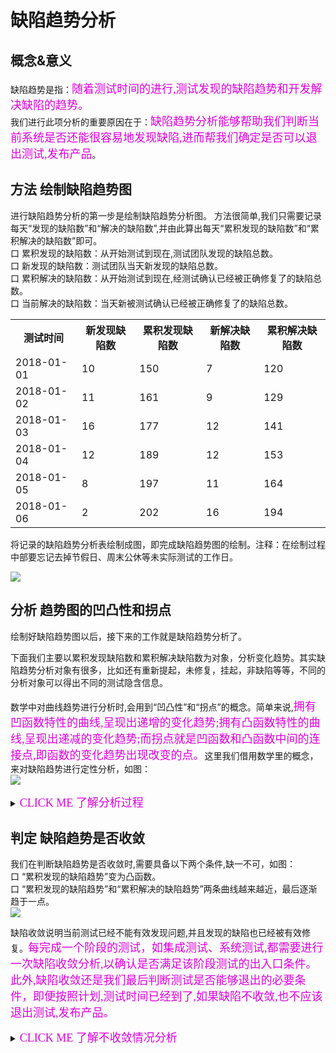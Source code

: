 # 缺陷趋势分析
## 概念&意义
缺陷趋势是指：<font color="#dd00dd" size="4" face="方正舒体">随着测试时间的进行,测试发现的缺陷趋势和开发解决缺陷的趋势。</font>   
我们进行此项分析的重要原因在于：<font color="#dd00dd" size="4" face="方正舒体">缺陷趋势分析能够帮助我们判断当前系统是否还能很容易地发现缺陷,进而帮我们确定是否可以退出测试,发布产品</font>。

## 方法 绘制缺陷趋势图
进行缺陷趋势分析的第一步是绘制缺陷趋势分析图。
方法很简单,我们只需要记录每天“发现的缺陷数”和“解决的缺陷数”,并由此算出每天“累积发现的缺陷数”和“累积解决的缺陷数”即可。   
口  累积发现的缺陷数：从开始测试到现在,测试团队发现的缺陷总数。   
口  新发现的缺陷数：测试团队当天新发现的缺陷总数。   
口  累积解决的缺陷数：从开始测试到现在,经测试确认已经被正确修复了的缺陷总数。   
口  当前解决的缺陷数：当天新被测试确认已经被正确修复了的缺陷总数。   
<table>
	<tr>
		<th>测试时间</th>
		<th>新发现缺陷数</th>
		<th>累积发现缺陷数</th>
		<th>新解决缺陷数</th>
		<th>累积解决缺陷数</th>
	</tr>
	<tr>
		<td>2018-01-01</td>
		<td>10</td>
		<td>150</td>
		<td>7</td>
		<td>120</td>
	</tr>
	<tr>
		<td>2018-01-02</td>
		<td>11</td>
		<td>161</td>
		<td>9</td>
		<td>129</td>
	</tr>
	<tr>
		<td>2018-01-03</td>
		<td>16</td>
		<td>177</td>
		<td>12</td>
		<td>141</td>
	</tr>
	<tr>
		<td>2018-01-04</td>
		<td>12</td>
		<td>189</td>
		<td>12</td>
		<td>153</td>
	</tr>
	<tr>
		<td>2018-01-05</td>
		<td>8</td>
		<td>197</td>
		<td>11</td>
		<td>164</td>
	</tr>	
		<tr>
		<td>2018-01-06</td>
		<td>2</td>
		<td>202</td>
		<td>16</td>
		<td>194</td>
	</tr>
</table>

将记录的缺陷趋势分析表绘制成图，即完成缺陷趋势图的绘制。注释：在绘制过程中部要忘记去掉节假日、周末公休等未实际测试的工作日。

![](https://shen89s.github.io/resFiles/r2/缺陷趋势分析图.jpg)   


## 分析 趋势图的凹凸性和拐点

绘制好缺陷趋势图以后，接下来的工作就是缺陷趋势分析了。

下面我们主要以累积发现缺陷数和累积解决缺陷数为对象，分析变化趋势。其实缺陷趋势分析对象有很多，比如还有重新提起，未修复，挂起，非缺陷等等，不同的分析对象可以得出不同的测试隐含信息。

数学中对曲线趋势进行分析时,会用到“凹凸性”和“拐点”的概念。简单来说,<font color="#dd00dd" size="4" face="方正舒体">拥有凹函数特性的曲线,呈现出递增的变化趋势;拥有凸函数特性的曲线,呈现出递减的变化趋势;而拐点就是凹函数和凸函数中间的连接点,即函数的变化趋势出现改变的点。</font>这里我们借用数学里的概念，来对缺陷趋势进行定性分析，如图：   
![](https://shen89s.github.io/resFiles/r2/凹凸性和拐点.jpg)

<details>
<summary><font color="#dd00dd" size="4" face="方正舒体"> CLICK ME 了解分析过程</font></summary>
	
#### 理想的变化趋势分析

以“累积发现缺陷趋势”为例，在理想情况下，我们希望“累积发现缺陷趋势”曲线随着测试时间，在不同的测试阶段，呈现如图所示的变化趋势。   
![](https://shen89s.github.io/resFiles/r2/理想的变化趋势.jpg)

口  在一个新的测试阶段开始的时候，希望“累积发现缺陷的趋势”为凹函数，如图①，这说明测试人员每天发现的缺陷呈现越来越多的趋势，当前的测试策略（测试投入、测试方法）能够有效的发现产品的缺陷，且还可能发现大量的缺陷。   
口  在测试策略不变的情况下，测试一段时间后，出现拐点。说明当前测试方法已不能有效的发现系统中的缺陷，测试一段时间后，当前测试可以按照计划结束，进入下一阶段的测试。这里强调一下测试策略不变的重要性。例如，测试投入减少，也会导致“拐点”的出现，有时根据经验判断“拐点”过早的出现了，我们可以调整测试策略，来达到测试目标，而不是准备结束测试进入下一阶段的测试。   
口  完成阶段测试内容和测试目标以后，开始进入下一阶段的测试。由于不同的阶段测试策略不同，对于测试策略进行更新后，“累积发现缺陷趋势”又变为凹函数，出现拐点2 如图②

#### 过早出现拐点的趋势分析
以“累积发现缺陷趋势”为例，很多时候我们会发现，拐点比预期出现的要早，如图，以虚线表示理想，以实线表示产品实际测试情况。   
在测试阶段1里，拐点1的出现意味着，在进入阶段2之前很长的一段时间里，已经无法有效的发现产品的缺陷了，出现这种情况，可能的原因有：   
口  测试团队投入发生了变化，比如人员减少或者人员置换能力虚弱，并且直接影响到了当前阶段的测试。   
口  测试发生了阻塞，如产品质量差，存在会阻塞测试的严重缺陷，如测试环境出现问题，测试用例执行阻塞，无法有效的开展测试活动。   
口  测试策略不当，当前的测试方法已经无法再有效的发现缺陷。   

显然,无论是上述哪种情况,只要我们“对症下药”,有针对性地更新测试策略,都能有效地解决上述的问题。   
例如,第一种情况我们可以想办法调整测试的人力投入,使其更为合理;第二种情况我们只需要确定并清除造成阻塞的原因即可。    
判断问题是否被有效解决的方法也比较简单:分析“累积发现的缺陷趋势”曲线是否从凸函数变为凹函数的拐点,
如图是否出现“拐点2”所示(以“虚线”表示“理想的情况,实线表示实际项目中的情况)。
![](https://shen89s.github.io/resFiles/r2/分析拐点.jpg)

#### 拐点未出现的趋势分析
以“累积发现缺陷趋势”为例，理想的拐点一直未出现，如图所示，以“虚线”表示理想的情况，“实线”表示产品实际测试情况。
![](https://shen89s.github.io/resFiles/r2/拐点未出现.jpg)

拐点未出现，说明测试执行依然可以发现产品的大量缺陷。出现这种情况，可能的原因：       
口  测试执行未按照测试策略进行测试，可能使用了更多、更复杂的方法来发现产品的缺陷。   
口  版本质量太差，缺陷密度高于预期。   

分析第一种情况，可能这个团队的测试人员水平比较不错，如掌握的测试方法比较多，对产品业务掌握也比较好，测试人员比较有激情，测试人员抛开测试策略，更加主动的去发现系统更多的问题，测试效率也比较高，版本质量也相对比较好，虽然发现了很多问题，但没有出现测试阻塞。（测试架构师和测试经理需要仔细核对测试计划，确认测试人员在保证了测试计划的前提下才进行了发挥测试，这可能会比较尴尬，但我们的核心理念是进行刚刚好的测试，例如我们制定的产品质量目标是演示，而现在测试人员进行发挥测试，如果在这之前还未完成计划的测试任务，只是为了发现产品的更多缺陷，就远离了我们的测试目标。）   
如果确认发现测试计划和测试策略存在偏差，需要及时进行补充，并和测试人员做好沟通。

分析第二个种情况，如果是版本质量太差可以考虑从如下几个方面更新后续测试策略：      
口  增加相关内容的测试用例执行次数。   
口  增强相关内容的回归测试。   
口  对发现的缺陷进行逆向分析，增加探索式测试。   
注：版本质量太差通常进行测试打回出来，对应打回次数过多的版本，上述方法依然可行。

</details>

## 判定 缺陷趋势是否收敛


我们在判断缺陷趋势是否收敛时,需要具备以下两个条件,缺一不可，如图：   
口  “累积发现的缺陷趋势”变为凸函数。   
口  “累积发现的缺陷趋势”和“累积解决的缺陷趋势”两条曲线越来越近，最后逐渐趋于一点。   
![](https://shen89s.github.io/resFiles/r2/判断缺陷趋势是否收敛.jpg)

缺陷收敛说明当前测试已经不能有效发现问题,并且发现的缺陷也已经被有效修复。<font color="#dd00dd" size="4" face="方正舒体">每完成一个阶段的测试，如集成测试、系统测试,都需要进行一次缺陷收敛分析,以确认是否满足该阶段测试的出入口条件。此外,缺陷收敛还是我们最后判断测试是否能够退出的必要条件，即便按照计划,测试时间已经到了,如果缺陷不收敛,也不应该退出测试,发布产品。</font>

<details>
<summary><font color="#dd00dd" size="4" face="方正舒体"> CLICK ME 了解不收敛情况分析</font></summary>

#### 未收敛1：两条缺陷未出现越来越靠近的趋势
![](https://shen89s.github.io/resFiles/r2/非缺陷收敛1.jpg)

这时虽然累积发现的缺陷趋势为凸函数，但两条曲线未出现越来越近的趋势，最主要的问题在于开发还有较多的缺陷需要修复,测试还有较多的缺陷需要验证。   
我们不应该忽视缺陷修复带来的代码改动或引入的新问题。缺陷验证、回归测试和基于缺陷的探索式测试都可能再发现一些新的缺陷,甚至迎来新一轮的“缺陷小高峰”,“累积发现的缺陷趋势”出现新的“拐点”。因此我们可以认为有限、可控的代码改动是缺陷收敛的必要条件。当我们发现缺陷不收敛时,做好代码改动方面的控制,是一个很好的思路。   
口  严格控制代码改动,非必要不改动。   
口  做好代码的静态检查。   
口  做好和修改相关的功能自测,避免因为缺陷修改而引入新的问题。   

#### 未收敛2：累积发现的缺陷趋势不是凸函数
![](https://shen89s.github.io/resFiles/r2/非缺陷收敛2.jpg)

这时虽然两条曲线出现越来越近的趋势，但累积发现缺陷趋势为凹函数，最主要的问题是测试人员还能大连发现产品的缺陷。曲线越来越近是一件好事，因为它能说明开发修复缺陷的速度还是蛮快的。

</details>




